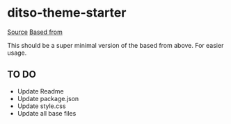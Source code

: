 # ditso-theme-starter

[Source](https://github.com/CatinhoCR/ditso-theme-starter)
[Based from](https://github.com/CatinhoCR/freshxmind-starter-theme)

This should be a super minimal version of the based from above. For easier usage.

## TO DO

- Update Readme
- Update package.json
- Update style.css
- Update all base files
